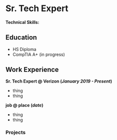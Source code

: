 # Sr. Tech Expert

#### Technical Skills:

## Education
- HS Diploma
- CompTIA A+ (in progress)

## Work Experience
**Sr. Tech Expert @ Verizon (_January 2019 - Present_)**
- thing
- thing

**job @ place (_date_)**
- thing
- thing

### Projects
